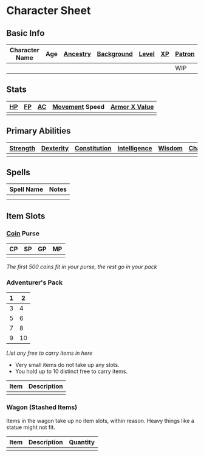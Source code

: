 # Character Sheet

## Basic Info

| Character Name | Age | [Ancestry](../../Player%20Characters/Ancenstries/Ancestry.md) | [Background](../../Player%20Characters/Backgrounds.md) | [Level](../../Player%20Characters/Derived%20Statistics/Level.md) | [XP](../../Player%20Characters/Derived%20Statistics/Experience%20Points.md) | [Patron](../../Magic/Spells/Patrons/Patron.md) |
| -------------- | --- | ------------------------------------------------------------- | ------------------------------------------------------ | ---------------------------------------------------------------- | --------------------------------------------------------------------------- | ---------------------------------------------- |
|                |     |                                                               |                                                        |                                                                  |                                                                             | WIP                                            |
## Stats

| [HP](../../Player%20Characters/Derived%20Statistics/Health%20Points.md) | [FP](../../Player%20Characters/Derived%20Statistics/Fatigue%20Points.md) | [AC](../../Player%20Characters/Derived%20Statistics/Armor%20Class.md) | [Movement](../../Game%20Procedures/Movement.md) Speed | [Armor X Value](../../Items/Equipment/Individual%20Item%20Cards/Armors/Armor%20Properties/Armor%20X%20Property.md) |
| ----------------------------------------------------------------------- | ------------------------------------------------------------------------ | --------------------------------------------------------------------- | ----------------------------------------------------- | ------------------------------------------------------------------------------------------------------------------ |
|                                                                         |                                                                          |                                                                       |                                                       |                                                                                                                    |
## Primary Abilities

| [Strength](../../Player%20Characters/Chosen%20Statistics/Strength.md) | [Dexterity](../../Player%20Characters/Chosen%20Statistics/Dexterity.md) | [Constitution](../../Player%20Characters/Chosen%20Statistics/Constitution.md) | [Intelligence](../../Player%20Characters/Chosen%20Statistics/Intelligence.md) | [Wisdom](../../Player%20Characters/Chosen%20Statistics/Wisdom.md)<br> | [Charisma](../../Player%20Characters/Chosen%20Statistics/Charisma.md)<br> |
| --------------------------------------------------------------------- | ----------------------------------------------------------------------- | ----------------------------------------------------------------------------- | ----------------------------------------------------------------------------- | --------------------------------------------------------------------- | ------------------------------------------------------------------------- |
|                                                                       |                                                                         |                                                                               |                                                                               |                                                                       |                                                                           |
## Spells

| Spell Name | Notes |
| ---------- | ----- |
|            |       |
|            |       |

## Item Slots
### [Coin](../../Economy/Coins.md) Purse

| CP  | SP  | GP  | MP  |
| --- | --- | --- | --- |
|     |     |     |     |
*The first 500 coins fit in your purse, the rest go in your pack*
### Adventurer's Pack

| 1   | 2   |
| --- | --- |
| 3   | 4   |
| 5   | 6   |
| 7   | 8   |
| 9   | 10  |
*List any free to carry items in here*
- Very small items do not take up any slots.
- You hold up to 10 distinct free to carry items.

| Item | Description |
| ---- | ----------- |
|      |             |
### Wagon (Stashed Items)
Items in the wagon take up no item slots, within reason. Heavy things like a statue might not fit.

| Item | Description | Quantity |
| ---- | ----------- | -------- |
|      |             |          |
